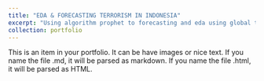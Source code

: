 ```yaml
---
title: "EDA & FORECASTING TERRORISM IN INDONESIA"
excerpt: "Using algorithm prophet to forecasting and eda using global terrorism database<br/><img src='/images/porto_1.jpeg'>"
collection: portfolio
---
```


This is an item in your portfolio. It can be have images or nice text. If you name the file .md, it will be parsed as markdown. If you name the file .html, it will be parsed as HTML. 
